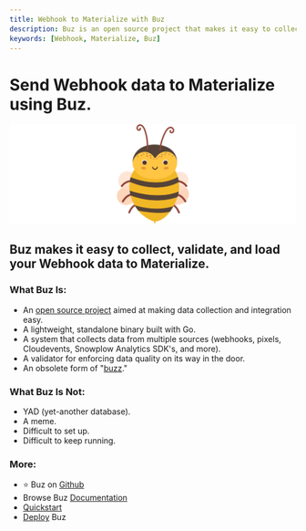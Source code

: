 ```yaml
---
title: Webhook to Materialize with Buz
description: Buz is an open source project that makes it easy to collect, validate, and load Webhook data to Materialize.
keywords: [Webhook, Materialize, Buz]
---
```


# Send Webhook data to Materialize using Buz.

![buzz](../../../static/img/buzz.png)


## Buz makes it easy to collect, validate, and load your Webhook data to Materialize.


### What Buz Is:

- An [open source project](https://github.com/silverton-io/buz) aimed at making data collection and integration easy.
- A lightweight, standalone binary built with Go.
- A system that collects data from multiple sources (webhooks, pixels, Cloudevents, Snowplow Analytics SDK's, and more).
- A validator for enforcing data quality on its way in the door.
- An obsolete form of "[buzz](https://www.merriam-webster.com/dictionary/buzz)."


### What Buz Is Not:

- YAD (yet-another database).
- A meme.
- Difficult to set up.
- Difficult to keep running.


### More:
- ⭐ Buz on [Github](https://github.com/silverton-io/buz)
- Browse Buz [Documentation](/)
- [Quickstart](/examples/quickstart)
- [Deploy](category/deploying-buz) Buz
